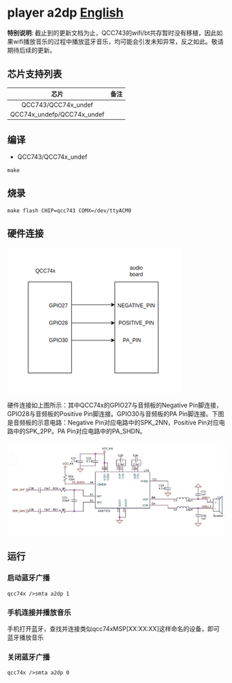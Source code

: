 # player a2dp [English](README.md)

**特别说明**: 截止到的更新文档为止，QCC743的wifi/bt共存暂时没有移植，因此如果wifi播放音乐的过程中播放蓝牙音乐，均可能会引发未知异常，反之如此。敬请期待后续的更新。

## 芯片支持列表

|      芯片        | 备注    |
|:----------------:|:------:|
|QCC743/QCC74x_undef       |        |
|QCC74x_undefp/QCC74x_undef      |        |

## 编译

- QCC743/QCC74x_undef

```
make
```

## 烧录

```
make flash CHIP=qcc743 COMX=/dev/ttyACM0
```

## 硬件连接

![](picture/hard.png)

硬件连接如上图所示：其中QCC74x的GPIO27与音频板的Negative Pin脚连接，GPIO28与音频板的Positive Pin脚连接。GPIO30与音频板的PA Pin脚连接。下图是音频板的示意电路：Negative Pin对应电路中的SPK_2NN，Positive Pin对应电路中的SPK_2PP。PA Pin对应电路中的PA_SHDN。

![](picture/speaker.png)

## 运行

### 启动蓝牙广播

```
qcc74x />smta a2dp 1
```

### 手机连接并播放音乐
手机打开蓝牙，查找并连接类似qcc74xMSP[XX:XX:XX]这样命名的设备，即可蓝牙播放音乐

### 关闭蓝牙广播

```
qcc74x />smta a2dp 0
```
